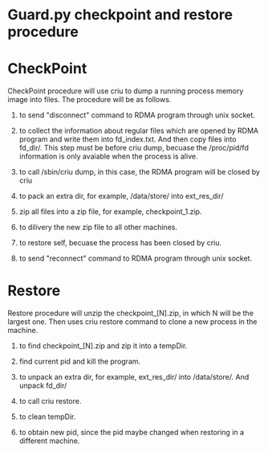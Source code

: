 # Guard.py checkpoint and restore procedure

# CheckPoint

CheckPoint procedure will use criu to dump a running process memory image into files. The procedure will be as follows.

1. to send "disconnect" command to RDMA program through unix socket.

1. to collect the information about regular files which are opened by RDMA program and write them into fd_index.txt. And then copy files into fd_dir/. This step must be before criu dump, becuase the /proc/pid/fd information is only avaiable when the process is alive.

1. to call /sbin/criu dump, in this case, the RDMA program will be closed by criu

1. to pack an extra dir, for example, /data/store/ into ext_res_dir/

1. zip all files into a zip file, for example, checkpoint_1.zip.

1. to dilivery the new zip file to all other machines.

1. to restore self, becuase the process has been closed by criu.

1. to send "reconnect" command to RDMA program through unix socket.

# Restore

Restore procedure will unzip the checkpoint_[N].zip, in which N will be the largest one. Then uses criu restore command to clone a new process in the machine.

1. to find checkpoint_[N].zip and zip it into a tempDir.

1. find current pid and kill the program.

1. to unpack an extra dir, for example, ext_res_dir/ into /data/store/. And unpack fd_dir/

1. to call criu restore.

1. to clean tempDir.

1. to obtain new pid, since the pid maybe changed when restoring in a different machine.

